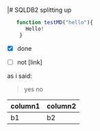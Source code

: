 |# SQLDB2
splitting up

```javascript
   function testMD("hello"){
      Hello!
    }
```
- [x] done
- [ ] not [link]
    
  
as i said:
> yes
> no


column1 | column2
--------|--------
b1|b2

